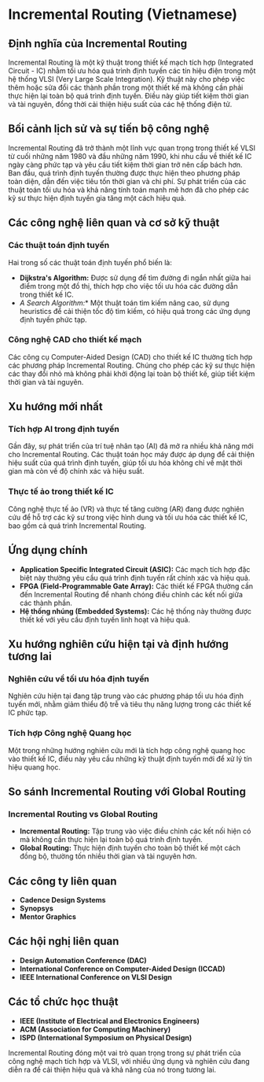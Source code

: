 # Incremental Routing (Vietnamese)

## Định nghĩa của Incremental Routing

Incremental Routing là một kỹ thuật trong thiết kế mạch tích hợp (Integrated Circuit - IC) nhằm tối ưu hóa quá trình định tuyến các tín hiệu điện trong một hệ thống VLSI (Very Large Scale Integration). Kỹ thuật này cho phép việc thêm hoặc sửa đổi các thành phần trong một thiết kế mà không cần phải thực hiện lại toàn bộ quá trình định tuyến. Điều này giúp tiết kiệm thời gian và tài nguyên, đồng thời cải thiện hiệu suất của các hệ thống điện tử.

## Bối cảnh lịch sử và sự tiến bộ công nghệ

Incremental Routing đã trở thành một lĩnh vực quan trọng trong thiết kế VLSI từ cuối những năm 1980 và đầu những năm 1990, khi nhu cầu về thiết kế IC ngày càng phức tạp và yêu cầu tiết kiệm thời gian trở nên cấp bách hơn. Ban đầu, quá trình định tuyến thường được thực hiện theo phương pháp toàn diện, dẫn đến việc tiêu tốn thời gian và chi phí. Sự phát triển của các thuật toán tối ưu hóa và khả năng tính toán mạnh mẽ hơn đã cho phép các kỹ sư thực hiện định tuyến gia tăng một cách hiệu quả.

## Các công nghệ liên quan và cơ sở kỹ thuật

### Các thuật toán định tuyến

Hai trong số các thuật toán định tuyến phổ biến là:

- **Dijkstra's Algorithm:** Được sử dụng để tìm đường đi ngắn nhất giữa hai điểm trong một đồ thị, thích hợp cho việc tối ưu hóa các đường dẫn trong thiết kế IC.
- **A* Search Algorithm:** Một thuật toán tìm kiếm nâng cao, sử dụng heuristics để cải thiện tốc độ tìm kiếm, có hiệu quả trong các ứng dụng định tuyến phức tạp.

### Công nghệ CAD cho thiết kế mạch

Các công cụ Computer-Aided Design (CAD) cho thiết kế IC thường tích hợp các phương pháp Incremental Routing. Chúng cho phép các kỹ sư thực hiện các thay đổi nhỏ mà không phải khởi động lại toàn bộ thiết kế, giúp tiết kiệm thời gian và tài nguyên.

## Xu hướng mới nhất

### Tích hợp AI trong định tuyến

Gần đây, sự phát triển của trí tuệ nhân tạo (AI) đã mở ra nhiều khả năng mới cho Incremental Routing. Các thuật toán học máy được áp dụng để cải thiện hiệu suất của quá trình định tuyến, giúp tối ưu hóa không chỉ về mặt thời gian mà còn về độ chính xác và hiệu suất.

### Thực tế ảo trong thiết kế IC

Công nghệ thực tế ảo (VR) và thực tế tăng cường (AR) đang được nghiên cứu để hỗ trợ các kỹ sư trong việc hình dung và tối ưu hóa các thiết kế IC, bao gồm cả quá trình Incremental Routing.

## Ứng dụng chính

- **Application Specific Integrated Circuit (ASIC):** Các mạch tích hợp đặc biệt này thường yêu cầu quá trình định tuyến rất chính xác và hiệu quả.
- **FPGA (Field-Programmable Gate Array):** Các thiết kế FPGA thường cần đến Incremental Routing để nhanh chóng điều chỉnh các kết nối giữa các thành phần.
- **Hệ thống nhúng (Embedded Systems):** Các hệ thống này thường được thiết kế với yêu cầu định tuyến linh hoạt và hiệu quả.

## Xu hướng nghiên cứu hiện tại và định hướng tương lai

### Nghiên cứu về tối ưu hóa định tuyến

Nghiên cứu hiện tại đang tập trung vào các phương pháp tối ưu hóa định tuyến mới, nhằm giảm thiểu độ trễ và tiêu thụ năng lượng trong các thiết kế IC phức tạp.

### Tích hợp Công nghệ Quang học

Một trong những hướng nghiên cứu mới là tích hợp công nghệ quang học vào thiết kế IC, điều này yêu cầu những kỹ thuật định tuyến mới để xử lý tín hiệu quang học.

## So sánh Incremental Routing với Global Routing

### Incremental Routing vs Global Routing

- **Incremental Routing:** Tập trung vào việc điều chỉnh các kết nối hiện có mà không cần thực hiện lại toàn bộ quá trình định tuyến.
- **Global Routing:** Thực hiện định tuyến cho toàn bộ thiết kế một cách đồng bộ, thường tốn nhiều thời gian và tài nguyên hơn.

## Các công ty liên quan

- **Cadence Design Systems**
- **Synopsys**
- **Mentor Graphics**

## Các hội nghị liên quan

- **Design Automation Conference (DAC)**
- **International Conference on Computer-Aided Design (ICCAD)**
- **IEEE International Conference on VLSI Design**

## Các tổ chức học thuật

- **IEEE (Institute of Electrical and Electronics Engineers)**
- **ACM (Association for Computing Machinery)**
- **ISPD (International Symposium on Physical Design)**

Incremental Routing đóng một vai trò quan trọng trong sự phát triển của công nghệ mạch tích hợp và VLSI, với nhiều ứng dụng và nghiên cứu đang diễn ra để cải thiện hiệu quả và khả năng của nó trong tương lai.